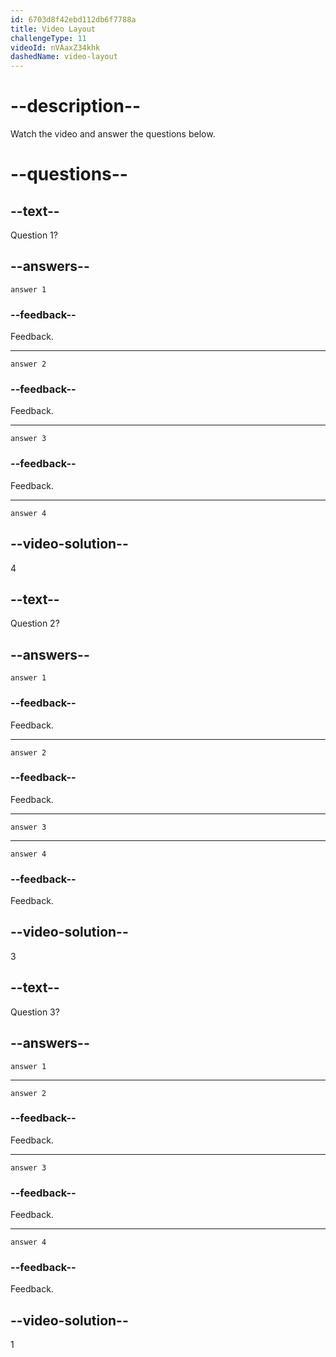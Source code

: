 ```yaml
---
id: 6703d8f42ebd112db6f7788a
title: Video Layout
challengeType: 11
videoId: nVAaxZ34khk
dashedName: video-layout
---
```


# --description--

Watch the video and answer the questions below.

# --questions--

## --text--

Question 1?

## --answers--

`answer 1`

### --feedback--

Feedback.

---

`answer 2`

### --feedback--

Feedback.

---

`answer 3`

### --feedback--

Feedback.

---

`answer 4`

## --video-solution--

4

## --text--

Question 2?

## --answers--

`answer 1`

### --feedback--

Feedback.

---

`answer 2`

### --feedback--

Feedback.

---

`answer 3`

---

`answer 4`

### --feedback--

Feedback.

## --video-solution--

3

## --text--

Question 3?

## --answers--

`answer 1`

---

`answer 2`

### --feedback--

Feedback.

---

`answer 3`

### --feedback--

Feedback.

---

`answer 4`

### --feedback--

Feedback.

## --video-solution--

1
